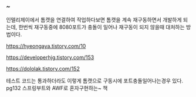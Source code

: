 ### ~

인텔리제이에서 톰캣을 연결하여 작업하다보면 톰캣을 계속 재구동하면서 개발하게
되는데, 한번씩 재구동중에 8080포트가 충돌이 일어나 재구동이 되지 않을때 대처하는 방법이다.

https://hyeongaya.tistory.com/10

https://developerhjg.tistory.com/153

https://dololak.tistory.com/152



테스트 코드는 통과하더라도 이렇게 톰캣으로 구동시에 포트충돌일어나는경우 있다.
pg132 스프링부트와 AWF로 혼자구현하는~ 책